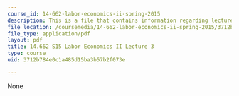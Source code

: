 ```yaml
---
course_id: 14-662-labor-economics-ii-spring-2015
description: This is a file that contains information regarding lecture 3.
file_location: /coursemedia/14-662-labor-economics-ii-spring-2015/3712b784e0c1a485d15ba3b57b2f073e_MIT14_662S15_lecnotes3.pdf
file_type: application/pdf
layout: pdf
title: 14.662 S15 Labor Economics II Lecture 3
type: course
uid: 3712b784e0c1a485d15ba3b57b2f073e

---
```

None
